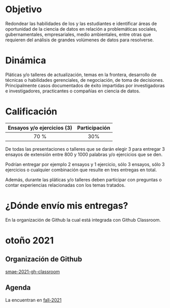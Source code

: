 # Objetivo

Redondear las habilidades de los y las estudiantes e identificar áreas de oportunidad de la ciencia de datos en relación a problemáticas sociales, gubernamentales, empresariales, medio ambientales, entre otras que requieren del análisis de grandes volúmenes de datos para resolverse.


# Dinámica

Pláticas y/o talleres de actualización, temas en la frontera, desarrollo de técnicas o habilidades gerenciales, de negociación, de toma de decisiones. Principalmente casos documentados de éxito impartidas por investigadoras e investigadores, practicantes o compañías en ciencia de datos.

# Calificación

|Ensayos y/o ejercicios (3) | Participación|
|:---:|:---:|
|70 % | 30%|

De todas las presentaciones o talleres que se darán elegir 3 para entregar 3 ensayos de extensión entre 800 y 1000 palabras y/o ejercicios que se den. 

Podrían entregar por ejemplo 2 ensayos y 1 ejercicio, sólo 3 ensayos, sólo 3 ejercicios o cualquier combinación que resulte en tres entregas en total. 

Además, durante las pláticas y/o talleres deben participar con preguntas o contar experiencias relacionadas con los temas tratados.

# ¿Dónde envío mis entregas?

En la organización de Github la cual está integrada con Github Classroom.

# otoño 2021

## Organización de Github

[smae-2021-gh-classroom](https://github.com/smae-2021-gh-classroom)

## Agenda

La encuentran en [fall-2021](https://github.com/ITAM-DS/smae/tree/fall-2021)
